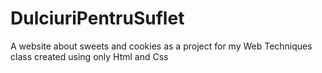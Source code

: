 # DulciuriPentruSuflet
A website about sweets and cookies as a project for my Web Techniques class created using only Html and Css
